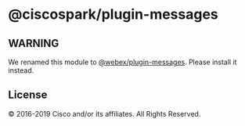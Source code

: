 # @ciscospark/plugin-messages

## WARNING

We renamed this module to [@webex/plugin-messages](https://www.npmjs.com/package/@webex/plugin-messages). Please install it instead.

## License

© 2016-2019 Cisco and/or its affiliates. All Rights Reserved.

